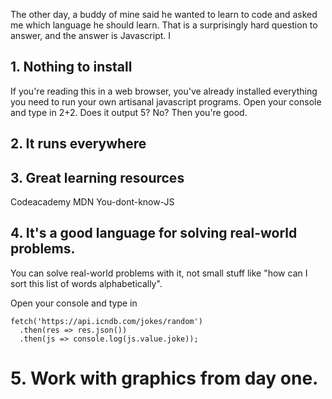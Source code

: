 The other day, a buddy of mine said he wanted to learn to code and asked me which language he should learn. That is a surprisingly hard question to answer, and the answer is Javascript. I

## 1. Nothing to install

If you're reading this in a web browser, you've already installed everything you need to run your own artisanal javascript programs. Open your console and type in 2+2. Does it output 5? No? Then you're good.

## 2. It runs everywhere

## 3. Great learning resources

Codeacademy
MDN
You-dont-know-JS

## 4. It's a good language for solving real-world problems.

You can solve real-world problems with it, not small stuff like "how can I sort this list of words alphabetically".

Open your console and type in

    fetch('https://api.icndb.com/jokes/random')
      .then(res => res.json())
      .then(js => console.log(js.value.joke));

# 5. Work with graphics from day one.
